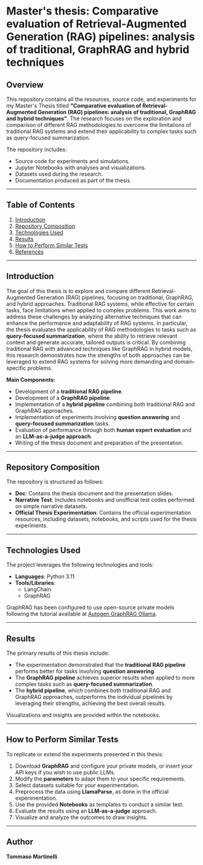 # Master's thesis: **Comparative evaluation of Retrieval-Augmented Generation (RAG) pipelines: analysis of traditional, GraphRAG and hybrid techniques**


## Overview
This repository contains all the resources, source code, and experiments for my Master's Thesis titled **"Comparative evaluation of Retrieval-Augmented Generation (RAG) pipelines: analysis of traditional, GraphRAG and hybrid techniques"**. The research focuses on the exploration and comparison of different RAG methodologies to overcome the limitations of traditional RAG systems and extend their applicability to complex tasks such as query-focused summarization.

The repository includes:
- Source code for experiments and simulations.
- Jupyter Notebooks with analyses and visualizations.
- Datasets used during the research.
- Documentation produced as part of the thesis.

---

## Table of Contents
1. [Introduction](#introduction)
2. [Repository Composition](#repository-composition)
3. [Technologies Used](#technologies-used)
4. [Results](#results)
5. [How to Perform Similar Tests](#how-to-perform-similar-tests)
6. [References](#references)

---

## Introduction
The goal of this thesis is to explore and compare different Retrieval-Augmented Generation (RAG) pipelines, focusing on traditional, GraphRAG, and hybrid approaches. Traditional RAG systems, while effective for certain tasks, face limitations when applied to complex problems. This work aims to address these challenges by analyzing alternative techniques that can enhance the performance and adaptability of RAG systems.
In particular, the thesis evaluates the applicability of RAG methodologies to tasks such as **query-focused summarization**, where the ability to retrieve relevant context and generate accurate, tailored outputs is critical. By combining traditional RAG with advanced techniques like GraphRAG in hybrid models, this research demonstrates how the strengths of both approaches can be leveraged to extend RAG systems for solving more demanding and domain-specific problems.

**Main Components:**
- Development of a **traditional RAG pipeline**.
- Development of a **GraphRAG pipeline**.
- Implementation of a **hybrid pipeline** combining both traditional RAG and GraphRAG approaches.
- Implementation of experiments involving **question answering** and **query-focused summarization** tasks.
- Evaluation of performance through both **human expert evaluation** and an **LLM-as-a-judge approach**.
- Writing of the thesis document and preparation of the presentation.

---

## Repository Composition
The repository is structured as follows:
- **Doc**: Contains the thesis document and the presentation slides.
- **Narrative Test**: Includes notebooks and unofficial test codes performed on simple narrative datasets.
- **Official Thesis Experimentation**: Contains the official experimentation resources, including datasets, notebooks, and scripts used for the thesis experiments.

---

## Technologies Used
The project leverages the following technologies and tools:

- **Languages**: Python 3.11
- **Tools/Libraries**:
  - LangChain
  - GraphRAG

GraphRAG has been configured to use open-source private models following the tutorial available at [Autogen GraphRAG Ollama](https://github.com/karthik-codex/Autogen_GraphRAG_Ollama).

---

## Results
The primary results of this thesis include:
- The experimentation demonstrated that the **traditional RAG pipeline** performs better for tasks involving **question answering**.
- The **GraphRAG pipeline** achieves superior results when applied to more complex tasks such as **query-focused summarization**.
- The **hybrid pipeline**, which combines both traditional RAG and GraphRAG approaches, outperforms the individual pipelines by leveraging their strengths, achieving the best overall results.

Visualizations and insights are provided within the notebooks.

---

## How to Perform Similar Tests
To replicate or extend the experiments presented in this thesis:
1. Download **GraphRAG** and configure your private models, or insert your API keys if you wish to use public LLMs.
2. Modify the **parameters** to adapt them to your specific requirements.
3. Select datasets suitable for your experimentation.
4. Preprocess the data using **LlamaParse**, as done in the official experimentation.
5. Use the provided **Notebooks** as templates to conduct a similar test.
6. Evaluate the results using an **LLM-as-a-judge** approach.
7. Visualize and analyze the outcomes to draw insights.

---

## Author
**Tommaso Martinelli**  
